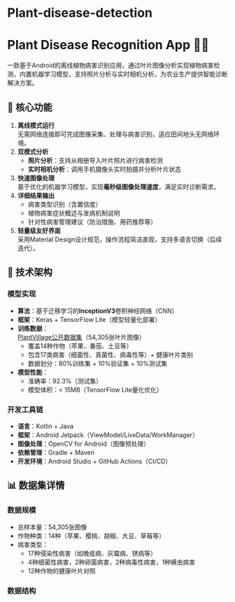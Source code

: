# Plant-disease-detection
# Plant Disease Recognition App 📱🌿

一款基于Android的离线植物病害识别应用，通过叶片图像分析实现植物病害检测，内置机器学习模型，支持照片分析与实时相机分析，为农业生产提供智能诊断解决方案。


## 🚀 核心功能
1. **离线模式运行**  
   无需网络连接即可完成图像采集、处理与病害识别，适应田间地头无网络环境。
2. **双模式分析**  
   - **照片分析**：支持从相册导入叶片照片进行病害检测  
   - **实时相机分析**：调用手机摄像头实时拍摄并分析叶片状态  
3. **快速图像处理**  
   基于优化的机器学习模型，实现**毫秒级图像处理速度**，满足实时诊断需求。  
4. **详细结果输出**  
   - 病害类型识别（含置信度）  
   - 植物病害症状概述与发病机制说明  
   - 针对性病害管理建议（防治措施、用药推荐等）  
5. **轻量级友好界面**  
   采用Material Design设计规范，操作流程简洁直观，支持多语言切换（后续迭代）。


## 🧠 技术架构
### 模型实现
- **算法**：基于迁移学习的**InceptionV3**卷积神经网络（CNN）  
- **框架**：Keras + TensorFlow Lite（模型轻量化部署）  
- **训练数据**：  
  [PlantVillage公开数据集](https://www.plantvillage.org/)（54,305张叶片图像）  
  - 覆盖14种作物（苹果、番茄、土豆等）  
  - 包含17类病害（细菌性、真菌性、病毒性等）+ 健康叶片类别  
  - 数据划分：80%训练集 + 10%验证集 + 10%测试集  
- **模型性能**：  
  - 准确率：92.3%（测试集）  
  - 模型体积：< 15MB（TensorFlow Lite量化优化）

### 开发工具链
- **语言**：Kotlin + Java  
- **框架**：Android Jetpack（ViewModel/LiveData/WorkManager）  
- **图像处理**：OpenCV for Android（图像预处理）  
- **依赖管理**：Gradle + Maven  
- **开发环境**：Android Studio + GitHub Actions（CI/CD）


## 📊 数据集详情
### 数据规模
- 总样本量：54,305张图像  
- 作物种类：14种（苹果、樱桃、胡椒、大豆、草莓等）  
- 病害类型：  
  - 17种侵染性病害（如晚疫病、灰霉病、锈病等）  
  - 4种细菌性病害，2种卵菌病害，2种病毒性病害，1种螨虫病害  
  - 12种作物的健康叶片对照  

### 数据结构
